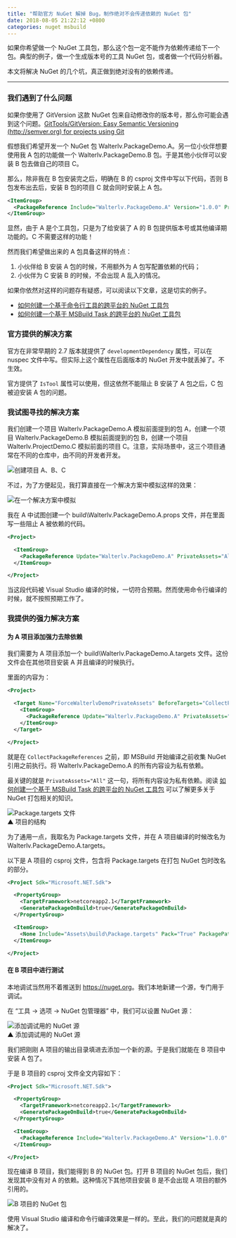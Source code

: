 ```yaml
---
title: "帮助官方 NuGet 解掉 Bug，制作绝对不会传递依赖的 NuGet 包"
date: 2018-08-05 21:22:12 +0800
categories: nuget msbuild
---
```


如果你希望做一个 NuGet 工具包，那么这个包一定不能作为依赖传递给下一个包。典型的例子，做一个生成版本号的工具 NuGet 包，或者做一个代码分析器。

本文将解决 NuGet 的几个坑，真正做到绝对没有的依赖传递。

---

<div id="toc"></div>

### 我们遇到了什么问题

如果你使用了 GitVersion 这款 NuGet 包来自动修改你的版本号，那么你可能会遇到这个问题。[GitTools/GitVersion: Easy Semantic Versioning (http://semver.org) for projects using Git](https://github.com/GitTools/GitVersion) 

假想我们希望开发一个 NuGet 包 Walterlv.PackageDemo.A。另一位小伙伴想要使用我 A 包的功能做一个 Walterlv.PackageDemo.B 包。于是其他小伙伴可以安装 B 包去做自己的项目 C。

那么，除非我在 B 包安装完之后，明确在 B 的 csproj 文件中写以下代码，否则 B 包发布出去后，安装 B 包的项目 C 就会同时安装上 A 包。

```xml
<ItemGroup>
  <PackageReference Include="Walterlv.PackageDemo.A" Version="1.0.0" PrivateAssets="All" />
</ItemGroup>
```

显然，由于 A 是个工具包，只是为了给安装了 A 的 B 包提供版本号或其他编译期功能的。C 不需要这样的功能！

然而我们希望做出来的 A 包具备这样的特点：

1. 小伙伴给 B 安装 A 包的时候，不用额外为 A 包写配置依赖的代码；
1. 小伙伴为 C 安装 B 的时候，不会出现 A 乱入的情况。

如果你依然对这样的问题存有疑惑，可以阅读以下文章，这是切实的例子。

- [如何创建一个基于命令行工具的跨平台的 NuGet 工具包](/post/create-a-cross-platform-command-based-nuget-tool.html)
- [如何创建一个基于 MSBuild Task 的跨平台的 NuGet 工具包](/post/create-a-cross-platform-msbuild-task-based-nuget-tool.html)

### 官方提供的解决方案

官方在非常早期的 2.7 版本就提供了 `developmentDependency` 属性，可以在 nuspec 文件中写。但实际上这个属性在后面版本的 NuGet 开发中就丢掉了。不生效。

官方提供了 `IsTool` 属性可以使用，但这依然不能阻止 B 安装了 A 包之后，C 包被迫安装 A 包的问题。

### 我试图寻找的解决方案

我们创建一个项目 Walterlv.PackageDemo.A 模拟前面提到的包 A，创建一个项目 Walterlv.PackageDemo.B 模拟前面提到的包 B，创建一个项目 Walterlv.ProjectDemo.C 模拟前面的项目 C。注意，实际场景中，这三个项目通常在不同的仓库中，由不同的开发者开发。

![创建项目 A、B、C](/static/posts/2018-07-30-19-52-46.png)

不过，为了方便起见，我打算直接在一个解决方案中模拟这样的效果：

![在一个解决方案中模拟](/static/posts/2018-08-05-20-40-37.png)

我在 A 中试图创建一个 build\Walterlv.PackageDemo.A.props 文件，并在里面写一些阻止 A 被依赖的代码。

```xml
<Project>

  <ItemGroup>
    <PackageReference Update="Walterlv.PackageDemo.A" PrivateAssets="All" />
  </ItemGroup>

</Project>
```

当这段代码被 Visual Studio 编译的时候，一切符合预期。然而使用命令行编译的时候，就不按照预期工作了。

### 我提供的强力解决方案

#### 为 A 项目添加强力去除依赖

我们需要为 A 项目添加一个 build\Walterlv.PackageDemo.A.targets 文件。这份文件会在其他项目安装 A 并且编译的时候执行。

里面的内容为：

```xml
<Project>

  <Target Name="ForceWalterlvDemoPrivateAssets" BeforeTargets="CollectPackageReferences">
    <ItemGroup>
      <PackageReference Update="Walterlv.PackageDemo.A" PrivateAssets="All" />
    </ItemGroup>
  </Target>

</Project>
```

就是在 `CollectPackageReferences` 之前，即 MSBuild 开始编译之前收集 NuGet 引用之前执行。将 Walterlv.PackageDemo.A 的所有内容设为私有依赖。

最关键的就是 `PrivateAssets="All"` 这一句，将所有内容设为私有依赖。阅读 [如何创建一个基于 MSBuild Task 的跨平台的 NuGet 工具包](/post/create-a-cross-platform-msbuild-task-based-nuget-tool.html) 可以了解更多关于 NuGet 打包相关的知识。

![Package.targets 文件](/static/posts/2018-08-05-21-05-18.png)  
▲ 项目的结构

为了通用一点，我取名为 Package.targets 文件，并在 A 项目编译的时候改名为 Walterlv.PackageDemo.A.targets。

以下是 A 项目的 csproj 文件，包含将 Package.targets 在打包 NuGet 包时改名的部分。

```xml
<Project Sdk="Microsoft.NET.Sdk">

  <PropertyGroup>
    <TargetFramework>netcoreapp2.1</TargetFramework>
    <GeneratePackageOnBuild>true</GeneratePackageOnBuild>
  </PropertyGroup>

  <ItemGroup>
    <None Include="Assets\build\Package.targets" Pack="True" PackagePath="build\$(PackageId).targets" />
  </ItemGroup>

</Project>
```

#### 在 B 项目中进行测试

本地调试当然用不着推送到 <https://nuget.org>。我们本地新建一个源，专门用于调试。

在 “工具 -> 选项 -> NuGet 包管理器” 中，我们可以设置 NuGet 源：

![添加调试用的 NuGet 源](/static/posts/2018-08-05-21-02-07.png)  
▲ 添加调试用的 NuGet 源

我们把刚刚 A 项目的输出目录填进去添加一个新的源。于是我们就能在 B 项目中安装 A 包了。

于是 B 项目的 csproj 文件全文内容如下：

```xml
<Project Sdk="Microsoft.NET.Sdk">

  <PropertyGroup>
    <TargetFramework>netcoreapp2.1</TargetFramework>
    <GeneratePackageOnBuild>true</GeneratePackageOnBuild>
  </PropertyGroup>

  <ItemGroup>
    <PackageReference Include="Walterlv.PackageDemo.A" Version="1.0.0" />
  </ItemGroup>

</Project>
```

现在编译 B 项目，我们能得到 B 的 NuGet 包。打开 B 项目的 NuGet 包后，我们发现其中没有对 A 的依赖。这种情况下其他项目安装 B 是不会出现 A 项目的额外引用的。

![B 项目的 NuGet 包](/static/posts/2018-08-05-21-15-42.png)

使用 Visual Studio 编译和命令行编译效果是一样的。至此，我们的问题就是真的解决了。
